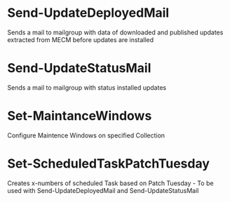 # Send-UpdateDeployedMail
Sends a mail to mailgroup with data of downloaded and published updates extracted from MECM before updates are installed
# Send-UpdateStatusMail
Sends a mail to mailgroup with status installed updates
# Set-MaintanceWindows
Configure Maintence Windows on specified Collection
# Set-ScheduledTaskPatchTuesday
Creates x-numbers of scheduled Task based on Patch Tuesday - To be used with Send-UpdateDeployedMail and Send-UpdateStatusMail
